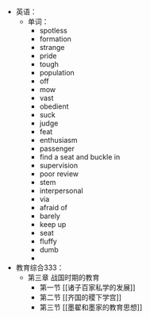 - 英语：
	- 单词：
		- spotless
		- formation
		- strange
		- pride
		- tough
		- population
		- off
		- mow
		- vast
		- obedient
		- suck
		- judge
		- feat
		- enthusiasm
		- passenger
		- find a seat and buckle in
		- supervision
		- poor review
		- stem
		- interpersonal
		- via
		- afraid of
		- barely
		- keep up
		- seat
		- fluffy
		- dumb
		-
- 教育综合333：
	- 第三章 战国时期的教育
		- 第一节 [[诸子百家私学的发展]]
		- 第二节 [[齐国的稷下学宫]]
		- 第三节 [[墨翟和墨家的教育思想]]